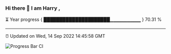 ### Hi there 👋 I am Harry , 

⏳ Year progress { █████████████████████▁▁▁▁▁▁▁▁▁ } 70.31 %

---

⏰ Updated on Wed, 14 Sep 2022 14:45:58 GMT

![Progress Bar CI](https://github.com/duykhang68/duykhang68/workflows/Progress%20Bar%20CI/badge.svg)
